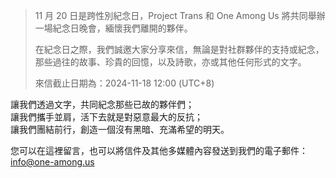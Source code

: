 > 11 月 20 日是跨性別紀念日，Project Trans 和 One Among Us 將共同舉辦一場紀念日晚會，緬懷我們離開的夥伴。
>
> 在紀念日之際，我們誠邀大家分享來信，無論是對社群夥伴的支持或紀念，那些過往的故事、珍貴的回憶，以及詩歌，亦或其他任何形式的文字。
>
> 來信截止日期為：2024-11-18 12:00 (UTC+8)

讓我們透過文字，共同紀念那些已故的夥伴們；  
讓我們攜手並肩，活下去就是對惡意最大的反抗；  
讓我們團結前行，創造一個沒有黑暗、充滿希望的明天。  

您可以在這裡留言，也可以將信件及其他多媒體內容發送到我們的電子郵件：[info@one-among.us](mailto:info@one-among.us)